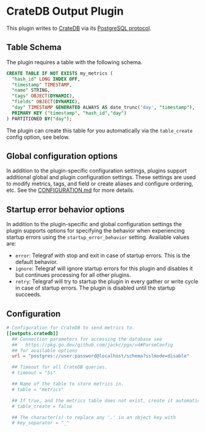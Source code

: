 # CrateDB Output Plugin

This plugin writes to [CrateDB](https://crate.io/) via its [PostgreSQL
protocol](https://crate.io/docs/crate/reference/protocols/postgres.html).

## Table Schema

The plugin requires a table with the following schema.

```sql
CREATE TABLE IF NOT EXISTS my_metrics (
  "hash_id" LONG INDEX OFF,
  "timestamp" TIMESTAMP,
  "name" STRING,
  "tags" OBJECT(DYNAMIC),
  "fields" OBJECT(DYNAMIC),
  "day" TIMESTAMP GENERATED ALWAYS AS date_trunc('day', "timestamp"),
  PRIMARY KEY ("timestamp", "hash_id","day")
) PARTITIONED BY("day");
```

The plugin can create this table for you automatically via the `table_create`
config option, see below.

## Global configuration options <!-- @/docs/includes/plugin_config.md -->

In addition to the plugin-specific configuration settings, plugins support
additional global and plugin configuration settings. These settings are used to
modify metrics, tags, and field or create aliases and configure ordering, etc.
See the [CONFIGURATION.md][CONFIGURATION.md] for more details.

[CONFIGURATION.md]: ../../../docs/CONFIGURATION.md#plugins

## Startup error behavior options <!-- @/docs/includes/startup_error_behavior.md -->

In addition to the plugin-specific and global configuration settings the plugin
supports options for specifying the behavior when experiencing startup errors
using the `startup_error_behavior` setting. Available values are:

- `error`:  Telegraf with stop and exit in case of startup errors. This is the
            default behavior.
- `ignore`: Telegraf will ignore startup errors for this plugin and disables it
            but continues processing for all other plugins.
- `retry`:  Telegraf will try to startup the plugin in every gather or write
            cycle in case of startup errors. The plugin is disabled until
            the startup succeeds.

## Configuration

```toml @sample.conf
# Configuration for CrateDB to send metrics to.
[[outputs.cratedb]]
  ## Connection parameters for accessing the database see
  ##   https://pkg.go.dev/github.com/jackc/pgx/v4#ParseConfig
  ## for available options
  url = "postgres://user:password@localhost/schema?sslmode=disable"

  ## Timeout for all CrateDB queries.
  # timeout = "5s"

  ## Name of the table to store metrics in.
  # table = "metrics"

  ## If true, and the metrics table does not exist, create it automatically.
  # table_create = false

  ## The character(s) to replace any '.' in an object key with
  # key_separator = "_"
```
